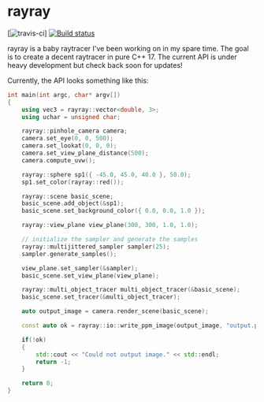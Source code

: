 # rayray

[![travis-ci](https://travis-ci.org/DeveloperPaul123/rayray.svg?branch=master)]
[![Build status](https://ci.appveyor.com/api/projects/status/d3yx9e3kj2ktexgr/branch/master?svg=true)](https://ci.appveyor.com/project/DeveloperPaul123/rayray/branch/master)

rayray is a baby raytracer I've been working on in my spare time. The goal is to create a decent raytracer in pure C++ 17. The current API is under heavy development but check back soon for updates!

Currently, the API looks something like this:

````cpp
int main(int argc, char* argv[])
{
	using vec3 = rayray::vector<double, 3>;
	using uchar = unsigned char;

    rayray::pinhole_camera camera;
    camera.set_eye(0, 0, 500);
    camera.set_lookat(0, 0, 0);
    camera.set_view_plane_distance(500);
    camera.compute_uvw();

    rayray::sphere sp1({ -45.0, 45.0, 40.0 }, 50.0);
    sp1.set_color(rayray::red());

    rayray::scene basic_scene;
    basic_scene.add_object(&sp1);
    basic_scene.set_background_color({ 0.0, 0.0, 1.0 });

    rayray::view_plane view_plane(300, 300, 1.0, 1.0);

    // initialize the sampler and generate the samples
    rayray::multijittered_sampler sampler(25); 
    sampler.generate_samples();

    view_plane.set_sampler(&sampler);
    basic_scene.set_view_plane(view_plane);

    rayray::multi_object_tracer multi_object_tracer(&basic_scene);
    basic_scene.set_tracer(&multi_object_tracer);

    auto output_image = camera.render_scene(basic_scene);

	const auto ok = rayray::io::write_ppm_image(output_image, "output.ppm");

	if(!ok)
	{
		std::cout << "Could not output image." << std::endl;
        return -1;
	}

	return 0;
}
````

